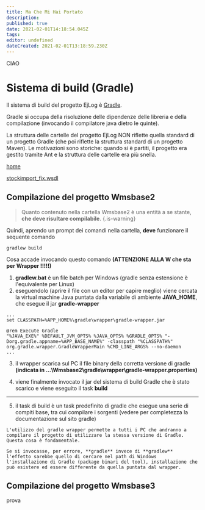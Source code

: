 ```yaml
---
title: Ma Che Mi Hai Portato
description: 
published: true
date: 2021-02-01T14:18:54.045Z
tags: 
editor: undefined
dateCreated: 2021-02-01T13:18:59.230Z
---
```


CIAO

# Sistema di build (Gradle)

Il sistema di build del progetto EjLog è [Gradle][1].

Gradle si occupa della risoluzione delle dipendenze delle libreria e della compilazione (invocando il compilatore java dietro le quinte).

La struttura delle cartelle del progetto EjLog NON riflette quella standard di un progetto Gradle (che poi riflette la struttura standard di un progetto Maven). Le motivazioni sono storiche: quando si è partiti, il progetto era gestito tramite Ant e la struttura delle cartelle era più snella.

[home](/home)

[stockimport_fix.wsdl](/stockimport_fix.wsdl)

## Compilazione del progetto Wmsbase2

> Quanto contenuto nella cartella Wmsbase2 è una entità a se stante, **che deve risultare compilabile**.
{.is-warning}



Quindi, aprendo un prompt dei comandi nella cartella, **deve** funzionare il sequente comando

```
gradlew build
```

Cosa accade invocando questo comando **(ATTENZIONE ALLA W che sta per Wrapper !!!!!)**

1. **gradlew.bat** è un file batch per Windows (gradle senza estensione è l'equivalente per Linux)
2. eseguendolo (aprire il file con un editor per capire meglio) viene cercata la virtual machine Java puntata dalla variabile di ambiente **JAVA_HOME**, che esegue il jar **gradle-wrapper**

```
...
set CLASSPATH=%APP_HOME%\gradle\wrapper\gradle-wrapper.jar

@rem Execute Gradle
"%JAVA_EXE%" %DEFAULT_JVM_OPTS% %JAVA_OPTS% %GRADLE_OPTS% "-Dorg.gradle.appname=%APP_BASE_NAME%" -classpath "%CLASSPATH%" org.gradle.wrapper.GradleWrapperMain %CMD_LINE_ARGS% --no-daemon
...
```
3. il wrapper scarica sul PC il file binary della corretta versione di gradle **(indicata in ...\Wmsbase2\gradle\wrapper\gradle-wrapper.properties)**

4. viene finalmente invocato il jar del sistema di build Gradle che è stato scarico e viene eseguito il task **build**

---

5. il task di build è un task predefinito di gradle che esegue una serie di compiti base, tra cui compilare i sorgenti (vedere per completezza la documentazione sul sito gradle)

```{warning}
L'utilizzo del gradle wrapper permette a tutti i PC che andranno a compilare il progetto di utilizzare la stessa versione di Gradle. Questa cosa è fondamentale.

Se si invocasse, per errore, **gradle** invece di **gradlew** l'effetto sarebbe quello di cercare nel path di Windows l'installazione di Gradle (package binari del tool), installazione che può esistere ed essere differente da quella puntata dal wrapper.
```

## Compilazione del progetto Wmsbase3

prova



  [1]: https://gradle.org/
